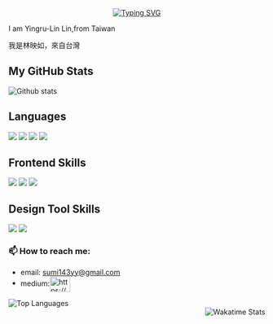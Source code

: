 <!-- dynamic typing effect 動態打字效果 -->
  <div align="center">
  <a href="https://blog.sunguoqi.com/">
      <img src="https://readme-typing-svg.demolab.com?font=Fira+Code&pause=1000&width=435&lines=console.log(%22Hello%2C%20World%22);Hi there 👋&center=true&size=27" alt="Typing SVG" />
    </a>  
  </div>
  
<!-- 使用的標籤樣式https://shields.io/ -->

I am Yingru-Lin Lin,from Taiwan

我是林映如，來自台灣

<!-- Please visit my blog on and portfolio website on  !

歡迎參觀我的部落格  和個人作品集網站  ! -->

## My GitHub Stats

![Github stats](https://github-readme-stats.vercel.app/api?username=uinnnnnn&show_icons=true&count_private=true)

## Languages

![](https://img.shields.io/badge/-Typescript-3178C6?style=for-the-badge&logo=typescript&logoColor=white)
![](https://img.shields.io/badge/-Java-007396?style=for-the-badge&logo=java&logoColor=white)
![](https://img.shields.io/badge/-Python-3776AB?style=for-the-badge&logo=python&logoColor=white)
![](https://img.shields.io/badge/-HTML-E34F26?style=for-the-badge&logo=html5&logoColor=white)

## Frontend Skills

![](https://img.shields.io/badge/-Vue-47A248?style=for-the-badge&logo=vue&logoColor=white)
![](https://img.shields.io/badge/-NexT-000000?style=for-the-badge&logo=Next&logoColor=white)
![](https://img.shields.io/badge/-Webpack-8DD6F9?style=for-the-badge&logo=webpack&logoColor=white)

<!-- ## Operation Skills

![](https://img.shields.io/badge/-Github%20Actions-2088FF?style=for-the-badge&logo=github%20actions&logoColor=white)
![](https://img.shields.io/badge/-CircleCI-343434?style=for-the-badge&logo=circleci&logoColor=white)
![](https://img.shields.io/badge/-Docker-2496ED?style=for-the-badge&logo=docker&logoColor=white)
![](https://img.shields.io/badge/-Nginx-269539?style=for-the-badge&logo=Nginx&logoColor=white)
![](https://img.shields.io/badge/-Kubernetes-326CE5?style=for-the-badge&logo=Kubernetes&logoColor=white)

## Experienced Cloud Platform

![](https://img.shields.io/badge/-Google%20Cloud-4285F4?style=for-the-badge&logo=google%20cloud&logoColor=white)
![](https://img.shields.io/badge/-Amazon%20Web%20Service-232F3E?style=for-the-badge&logo=amazon%20aws&logoColor=white) -->

<!-- ## Development Tool skills

![](https://img.shields.io/badge/-Git-F05032?style=for-the-badge&logo=git&logoColor=white)
![](https://img.shields.io/badge/-Github-181717?style=for-the-badge&logo=github&logoColor=white)
![](https://img.shields.io/badge/-Jira-0052CC?style=for-the-badge&logo=jira&logoColor=white)
![](https://img.shields.io/badge/-Jira%20Software-0052CC?style=for-the-badge&logo=jira%20software&logoColor=white)
![](https://img.shields.io/badge/-Intellij%20Idea-000000?style=for-the-badge&logo=intellij%20idea&logoColor=white)
![](https://img.shields.io/badge/-VS%20Code-007ACC?style=for-the-badge&logo=visual%20studio%20code&logoColor=white)

## Analysis Tool skills

![](https://img.shields.io/badge/-Google%20Analytics-E37400?style=for-the-badge&logo=google%20analytics&logoColor=white)
![](https://img.shields.io/badge/-Sentry-362D59?style=for-the-badge&logo=sentry&logoColor=white)
![](https://img.shields.io/badge/-Facebook%20Pixel-1877F2?style=for-the-badge&logo=facebook&logoColor=white) -->

## Design Tool Skills

![](https://img.shields.io/badge/-Figma-F24E1E?style=for-the-badge&logo=figma&logoColor=white)
![](https://img.shields.io/badge/-Adobe%20Photoshop-31A8FF?style=for-the-badge&logo=adobe%20photoshop&logoColor=white)
<!-- ![](https://img.shields.io/badge/-Adobe%20Premiere%20Pro-9999FF?style=for-the-badge&logo=adobe%20premiere%20pro&logoColor=white)
![](https://img.shields.io/badge/-Adobe%20After%20Effects-9999FF?style=for-the-badge&logo=adobe%20after%20effects&logoColor=white) -->

### 📫 How to reach me:

- email: sumi143yy@gmail.com
- medium:<a href="https://medium.com/@sumi143yy" target="blank"><img align="center" src="https://raw.githubusercontent.com/rahuldkjain/github-profile-readme-generator/master/src/images/icons/Social/medium.svg" alt="https://medium.com/@sumi143yy" height="30" width="40" /></a>
  
  
<!--- 技術整合 ---->

<!--- 技術整合
![info](https://github-readme-stats.vercel.app/api?username=uinnnnnn&show_icons=true&count_private=true&hide=prs&theme=default_repocard) ---->

<!-- <div align="center"> <img src="https://github-profile-trophy.vercel.app/?username=sun0225SUN" /> </div> -->

<!-- ![Github Stats](https://github-readme-stats.vercel.app/api?username=WeihanLi&show_icons=true&theme=dark&count_private=true) -->
<!-- ![Most Used Languages](https://github-readme-stats.vercel.app/api/top-langs/?username=WeihanLi&theme=dark&layout=compact) -->

<!-- <h3 align="left">Connect with me:</h3>
- 📫 How to reach me **sumi143yy@gmail.com** -->


<div>
   <div align="left"> 
     <img alt="Top Languages" src="https://github-readme-stats.vercel.app/api/top-langs/?username=uinnnnnn&exclude_repo=cf-stats&theme=transparent">
   </div>
  <div>
    <img align="right" alt="Wakatime Stats" src="https://github-readme-stats.vercel.app/api/wakatime?username=Uni_015&layout=compact&theme=transparent&hide=Perl,Other">
  </div>
</div>

<!-- [<img align="right" height="300em" alt="Wakatime Stats" src="https://github-readme-stats.vercel.app/api/wakatime?username=AndyYang&layout=compact&theme=transparent">](https://wakatime.com/@AndyYang) -->

<!--[<img align="right" height="300em" alt="Wakatime Stats" src="https://github-readme-stats.vercel.app/api/wakatime?username=Uni_015&layout=compact&theme=transparent">](https://wakatime.com/@Uni_015) -->
<!-- (https://wakatime.com/@Uni_015) -->
<!--[<img alt="Top Languages" src="https://github-readme-stats.vercel.app/api/top-langs/?username=uinnnnnn&layout=compact](https://github.com/anuraghazra/github-readme-stats)-->

<!-- <h3 align="left">Languages and Tools:</h3>
<p align="left"> 

<h5>Mobile App Development</h5>

<a href="https://developer.android.com" target="_blank" rel="noreferrer"> <img src="https://raw.githubusercontent.com/devicons/devicon/master/icons/android/android-original-wordmark.svg" alt="android" width="40" height="40"/> </a>

<h5>Software</h5>

<a href="https://www.blender.org/" target="_blank" rel="noreferrer"> <img src="https://download.blender.org/branding/community/blender_community_badge_white.svg" alt="blender" width="40" height="40"/> </a>
<a href="https://www.figma.com/" target="_blank" rel="noreferrer"> <img src="https://www.vectorlogo.zone/logos/figma/figma-icon.svg" alt="figma" width="40" height="40"/> </a>
<a href="https://www.framer.com/" target="_blank" rel="noreferrer"> <img src="https://www.vectorlogo.zone/logos/framer/framer-icon.svg" alt="framer" width="40" height="40"/> </a>
<a href="https://www.adobe.com/in/products/illustrator.html" target="_blank" rel="noreferrer"> <img src="https://www.vectorlogo.zone/logos/adobe_illustrator/adobe_illustrator-icon.svg" alt="illustrator" width="40" height="40"/> </a> 
<a href="https://www.photoshop.com/en" target="_blank" rel="noreferrer"> <img src="https://raw.githubusercontent.com/devicons/devicon/master/icons/photoshop/photoshop-line.svg" alt="photoshop" width="40" height="40"/> </a> 
<a href="https://www.mathworks.com/" target="_blank" rel="noreferrer"> <img src="https://upload.wikimedia.org/wikipedia/commons/2/21/Matlab_Logo.png" alt="matlab" width="40" height="40"/> </a>

<h5>Frontend Development</h5>

<a href="https://www.w3.org/html/" target="_blank" rel="noreferrer"> <img src="https://raw.githubusercontent.com/devicons/devicon/master/icons/html5/html5-original-wordmark.svg" alt="html5" width="40" height="40"/> </a> 
<a href="https://www.w3schools.com/css/" target="_blank" rel="noreferrer"> <img src="https://raw.githubusercontent.com/devicons/devicon/master/icons/css3/css3-original-wordmark.svg" alt="css3" width="40" height="40"/> </a> 
<a href="https://getbootstrap.com" target="_blank" rel="noreferrer"> <img src="https://raw.githubusercontent.com/devicons/devicon/master/icons/bootstrap/bootstrap-plain-wordmark.svg" alt="bootstrap" width="40" height="40"/> </a>

<h5>Programming Languages</h5>

<a href="https://www.w3schools.com/cpp/" target="_blank" rel="noreferrer"> <img src="https://raw.githubusercontent.com/devicons/devicon/master/icons/cplusplus/cplusplus-original.svg" alt="cplusplus" width="40" height="40"/> </a> 
<a href="https://www.java.com" target="_blank" rel="noreferrer"> <img src="https://raw.githubusercontent.com/devicons/devicon/master/icons/java/java-original.svg" alt="java" width="40" height="40"/> </a>  
<a href="https://www.php.net" target="_blank" rel="noreferrer"> <img src="https://raw.githubusercontent.com/devicons/devicon/master/icons/php/php-original.svg" alt="php" width="40" height="40"/> </a> 

<h5>Other</h5>

<a href="https://git-scm.com/" target="_blank" rel="noreferrer"> <img src="https://www.vectorlogo.zone/logos/git-scm/git-scm-icon.svg" alt="git" width="40" height="40"/> </a> 

<h5>Database</h5>

<a href="https://www.mysql.com/" target="_blank" rel="noreferrer"> <img src="https://raw.githubusercontent.com/devicons/devicon/master/icons/mysql/mysql-original-wordmark.svg" alt="mysql" width="40" height="40"/> </a> 

<h5>Static Site Generators</h5>
<a href="https://nextjs.org/" target="_blank" rel="noreferrer"> <img src="https://cdn.worldvectorlogo.com/logos/nextjs-2.svg" alt="nextjs" width="40" height="40"/> </a> 

<h5>Backend Development</h5>

<a href="https://nodejs.org" target="_blank" rel="noreferrer"> <img src="https://raw.githubusercontent.com/devicons/devicon/master/icons/nodejs/nodejs-original-wordmark.svg" alt="nodejs" width="40" height="40"/> </a> 

<h5>AI/ML</h5>

<a href="https://opencv.org/" target="_blank" rel="noreferrer"> <img src="https://www.vectorlogo.zone/logos/opencv/opencv-icon.svg" alt="opencv" width="40" height="40"/> </a> 



<a href="https://postman.com" target="_blank" rel="noreferrer"> <img src="https://www.vectorlogo.zone/logos/getpostman/getpostman-icon.svg" alt="postman" width="40" height="40"/> </a> 
<a href="https://www.python.org" target="_blank" rel="noreferrer"> <img src="https://raw.githubusercontent.com/devicons/devicon/master/icons/python/python-original.svg" alt="python" width="40" height="40"/> </a> 
<a href="https://reactjs.org/" target="_blank" rel="noreferrer"> <img src="https://raw.githubusercontent.com/devicons/devicon/master/icons/react/react-original-wordmark.svg" alt="react" width="40" height="40"/> </a> 
<a href="https://redux.js.org" target="_blank" rel="noreferrer"> <img src="https://raw.githubusercontent.com/devicons/devicon/master/icons/redux/redux-original.svg" alt="redux" width="40" height="40"/> </a> 
<a href="https://sass-lang.com" target="_blank" rel="noreferrer"> <img src="https://raw.githubusercontent.com/devicons/devicon/master/icons/sass/sass-original.svg" alt="sass" width="40" height="40"/> </a> 
<a href="https://tailwindcss.com/" target="_blank" rel="noreferrer"> <img src="https://www.vectorlogo.zone/logos/tailwindcss/tailwindcss-icon.svg" alt="tailwind" width="40" height="40"/> </a> 
<a href="https://vuejs.org/" target="_blank" rel="noreferrer"> <img src="https://raw.githubusercontent.com/devicons/devicon/master/icons/vuejs/vuejs-original-wordmark.svg" alt="vuejs" width="40" height="40"/> </a> 
<a href="https://www.adobe.com/products/xd.html" target="_blank" rel="noreferrer"> <img src="https://cdn.worldvectorlogo.com/logos/adobe-xd.svg" alt="xd" width="40" height="40"/> </a> 
</p>-->
